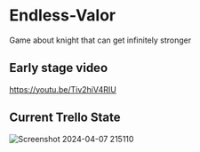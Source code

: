 # Endless-Valor
Game about knight that can get infinitely stronger

## Early stage video
https://youtu.be/Tiv2hiV4RIU

## Current Trello State
![Screenshot 2024-04-07 215110](https://github.com/Enzoolino/Endless-Valor/assets/31781455/bb8fab66-8cef-49bc-b837-e66e33b30610)

